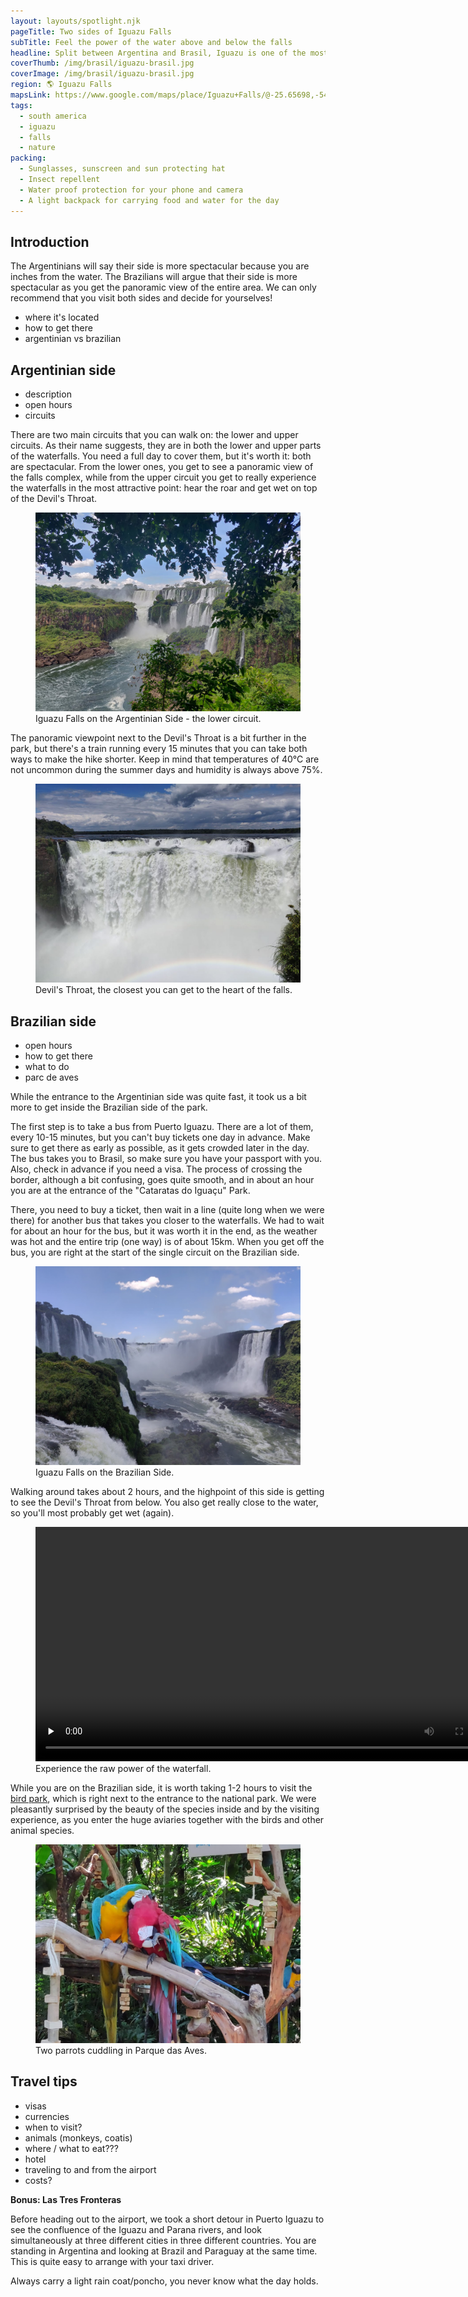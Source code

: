 ```yaml
---
layout: layouts/spotlight.njk
pageTitle: Two sides of Iguazu Falls
subTitle: Feel the power of the water above and below the falls
headline: Split between Argentina and Brasil, Iguazu is one of the most spectacular falls in the world. Read this article to see what you can do on each side.
coverThumb: /img/brasil/iguazu-brasil.jpg
coverImage: /img/brasil/iguazu-brasil.jpg
region: 🌎 Iguazu Falls
mapsLink: https://www.google.com/maps/place/Iguazu+Falls/@-25.65698,-54.4843248,12.95z/data=!4m8!1m2!2m1!1sIguazu+Falls!3m4!1s0x94f6ea7339e748e7:0x1c851fea816c962f!8m2!3d-25.690864!4d-54.4408178
tags:
  - south america
  - iguazu
  - falls
  - nature
packing:
  - Sunglasses, sunscreen and sun protecting hat
  - Insect repellent
  - Water proof protection for your phone and camera
  - A light backpack for carrying food and water for the day
---
```


## Introduction

The Argentinians will say their side is more spectacular because you are inches from the water. The Brazilians will argue that their side is more spectacular as you get the panoramic view of the entire area. We can only recommend that you visit both sides and decide for yourselves!

- where it's located
- how to get there
- argentinian vs brazilian

## Argentinian side

- description
- open hours
- circuits

There are two main circuits that you can walk on: the lower and upper circuits. As their name suggests, they are in both the lower and upper parts of the waterfalls. You need a full day to cover them, but it's worth it: both are spectacular. From the lower ones, you get to see a panoramic view of the falls complex, while from the upper circuit you get to really experience the waterfalls in the most attractive point: hear the roar and get wet on top of the Devil's Throat.

<figure>
  <img src="/img/argentina/iguazu-argentina.jpg" alt="">
  <figcaption>Iguazu Falls on the Argentinian Side - the lower circuit.</figcaption>
</figure>

The panoramic viewpoint next to the Devil's Throat is a bit further in the park, but there's a train running every 15 minutes that you can take both ways to make the hike shorter. Keep in mind that temperatures of 40°C are not uncommon during the summer days and humidity is always above 75%.

<figure>
  <img src="/img/argentina/iguazu-gargantua.jpg" alt="">
  <figcaption>Devil's Throat, the closest you can get to the heart of the falls.</figcaption>
</figure>

## Brazilian side

- open hours
- how to get there
- what to do
- parc de aves

While the entrance to the Argentinian side was quite fast, it took us a bit more to get inside the Brazilian side of the park.

The first step is to take a bus from Puerto Iguazu. There are a lot of them, every 10-15 minutes, but you can't buy tickets one day in advance. Make sure to get there as early as possible, as it gets crowded later in the day. The bus takes you to Brasil, so make sure you have your passport with you. Also, check in advance if you need a visa. The process of crossing the border, although a bit confusing, goes quite smooth, and in about an hour you are at the entrance of the "Cataratas do Iguaçu" Park.

There, you need to buy a ticket, then wait in a line (quite long when we were there) for another bus that takes you closer to the waterfalls. We had to wait for about an hour for the bus, but it was worth it in the end, as the weather was hot and the entire trip (one way) is of about 15km. When you get off the bus, you are right at the start of the single circuit on the Brazilian side.

<figure>
  <img src="/img/brasil/iguazu-brasil.jpg" alt="">
  <figcaption>Iguazu Falls on the Brazilian Side.</figcaption>
</figure>

Walking around takes about 2 hours, and the highpoint of this side is getting to see the Devil's Throat from below. You also get really close to the water, so you'll most probably get wet (again).

<figure>
  <video width="750" controls preload="none">
    <source src="/img/brasil/iguazu-falls.mp4" type="video/mp4">
    Sorry, your browser doesn't support embedded videos.
  </video>
  <figcaption>Experience the raw power of the waterfall.</figcaption>
</figure>

While you are on the Brazilian side, it is worth taking 1-2 hours to visit the [bird park](https://www.parquedasaves.com.br/en/), which is right next to the entrance to the national park. We were pleasantly surprised by the beauty of the species inside and by the visiting experience, as you enter the huge aviaries together with the birds and other animal species.

<figure>
  <img src="/img/brasil/parc-de-aves.jpg" alt="">
  <figcaption>Two parrots cuddling in Parque das Aves.</figcaption>
</figure>

## Travel tips

- visas
- currencies
- when to visit?
- animals (monkeys, coatis)
- where / what to eat???
- hotel
- traveling to and from the airport
- costs?

**Bonus: Las Tres Fronteras**

Before heading out to the airport, we took a short detour in Puerto Iguazu to see the confluence of the Iguazu and Parana rivers, and look simultaneously at three different cities in three different countries. You are standing in Argentina and looking at Brazil and Paraguay at the same time. This is quite easy to arrange with your taxi driver.

<div class="info warning">
  <span>Always carry a light rain coat/poncho, you never know what the day holds.</span>
</div>
